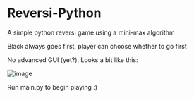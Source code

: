 # Reversi-Python
 A simple python reversi game using a mini-max algorithm
 
 Black always goes first, player can choose whether to go first
 
 No advanced GUI (yet?). Looks a bit like this:
 
 ![image](https://user-images.githubusercontent.com/70701563/99709597-162f4100-2aa8-11eb-8b01-54817bc3f9a6.png)
 
 Run main.py to begin playing :)
